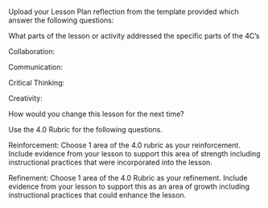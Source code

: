 Upload your Lesson Plan reflection from the template provided which answer the following questions:


What parts of the lesson or activity addressed the specific parts of the 4C’s 


Collaboration:



Communication:



Critical Thinking:



Creativity:



How would you change this lesson for the next time?

Use the 4.0 Rubric for the following questions.


Reinforcement: Choose 1 area of the 4.0 rubric as your reinforcement. Include evidence from your lesson to support this area of strength including instructional practices that were incorporated into the lesson.


Refinement: Choose 1 area of the 4.0 Rubric as your refinement. Include evidence from your lesson to support this as an area of growth including instructional practices that could enhance the lesson.

